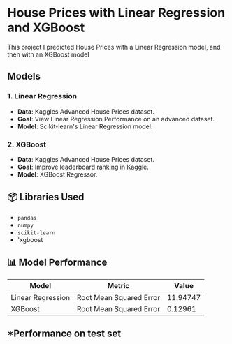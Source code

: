 # House Prices with Linear Regression and XGBoost

This project I predicted House Prices with a Linear Regression model, and then with an XGBoost model

## Models

### 1. **Linear Regression**
- **Data**: Kaggles Advanced House Prices dataset.
- **Goal**: View Linear Regression Performance on an advanced dataset.
- **Model**: Scikit-learn's Linear Regression model.

### 2. **XGBoost**
- **Data**: Kaggles Advanced House Prices dataset.
- **Goal**: Improve leaderboard ranking in Kaggle.
- **Model**: XGBoost Regressor.

## 📦 Libraries Used
- `pandas`
- `numpy`
- `scikit-learn`
- 'xgboost

## 📊 Model Performance

| Model             | Metric                    | Value           |
|-------------------|---------------------------|-----------------|
| Linear Regression | Root Mean Squared Error   | 11.94747        |
| XGBoost           | Root Mean Squared Error   | 0.12961         |
*Performance on test set
---
